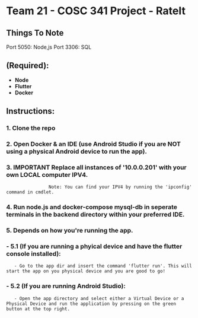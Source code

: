 # Team 21 - COSC 341 Project - RateIt

## Things To Note
Port 5050: Node,js
Port 3306: SQL

## (Required):
 - **Node** 
 - **Flutter**
 - **Docker**

## Instructions:
### 1. Clone the repo
### 2. Open Docker & an IDE (use Android Studio if you are NOT using a physical Android device to run the app).
### 3. **IMPORTANT** Replace all instances of '10.0.0.201' with your own LOCAL computer IPV4. 
                    Note: You can find your IPV4 by running the 'ipconfig' command in cmdlet. 
                                 

### 4. Run node.js and docker-compose mysql-db in seperate terminals in the backend directory within your preferred IDE.
### 5. Depends on how you're running the app.
### - 5.1 (If you are running a phyical device and have the flutter console installed):
       - Go to the app dir and insert the command 'flutter run'. This will start the app on you physical device and you are good to go!
### - 5.2 (If you are running Android Studio):
       - Open the app directory and select either a Virtual Device or a Physical Device and run the application by pressing on the green button at the top right. 


